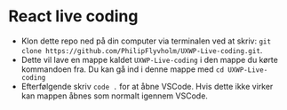 # React live coding

- Klon dette repo ned på din computer via terminalen ved at skriv: `git clone https://github.com/PhilipFlyvholm/UXWP-Live-coding.git`.
- Dette vil lave en mappe kaldet `UXWP-Live-coding` i den mappe du kørte kommandoen fra. Du kan gå ind i denne mappe med `cd UXWP-Live-coding`
- Efterfølgende skriv `code .` for at åbne VSCode. Hvis dette ikke virker kan mappen åbnes som normalt igennem VSCode.
